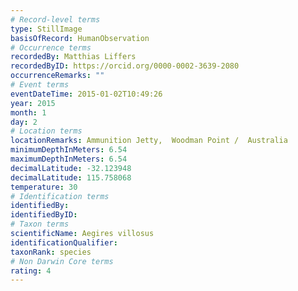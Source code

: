 ```yaml
---
# Record-level terms
type: StillImage
basisOfRecord: HumanObservation
# Occurrence terms
recordedBy: Matthias Liffers
recordedByID: https://orcid.org/0000-0002-3639-2080
occurrenceRemarks: ""
# Event terms
eventDateTime: 2015-01-02T10:49:26
year: 2015
month: 1
day: 2
# Location terms
locationRemarks: Ammunition Jetty,  Woodman Point /  Australia
minimumDepthInMeters: 6.54
maximumDepthInMeters: 6.54
decimalLatitude: -32.123948
decimalLatitude: 115.758068
temperature: 30
# Identification terms
identifiedBy: 
identifiedByID: 
# Taxon terms
scientificName: Aegires villosus
identificationQualifier: 
taxonRank: species
# Non Darwin Core terms
rating: 4
---
```

